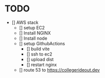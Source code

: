 # TODO

- [] AWS stack
    - [] setup EC2
    - [] Install NGINX
    - [] Install node
    - [] setup GithubActions
        - [] build vite
        - [] ssh to ec2
        - [] upload dist
        - [] restart nginx 
    - [] route 53 to https://collegerideout.dev
